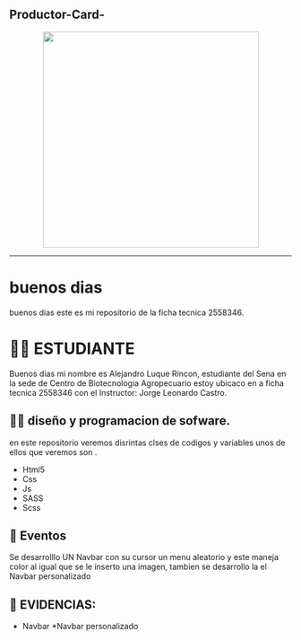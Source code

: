 ## Productor-Card-
<p align="center">
 <img src="https://media.giphy.com/media/u7D5EyS2EFlpC/giphy.gif" width="385">

</p>

---

# buenos dias

buenos dias este es mi repositorio de la ficha tecnica 2558346.

# 🧑‍🎓   ESTUDIANTE


Buenos dias mi nombre es Alejandro Luque Rincon, estudiante del Sena en la sede de Centro de Biotecnologia Agropecuario  estoy ubicaco en a ficha tecnica 2558346 con el Instructor: Jorge Leonardo Castro.



## 🧑‍💻  diseño y programacion de sofware. 

en este repositorio veremos disrintas clses de codigos y variables unos de ellos que veremos son .
* Html5
* Css
* Js
* SASS
* Scss

## 📢 Eventos

Se desarrolllo UN Navbar con su cursor un menu aleatorio y este maneja color al igual que se le inserto una imagen, tambien se desarrollo la el Navbar personalizado  

## 💼 EVIDENCIAS: 

* Navbar
*Navbar personalizado
